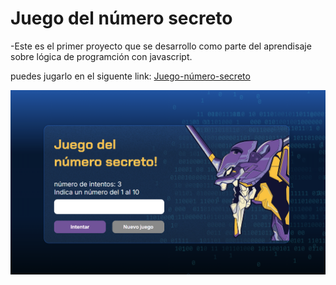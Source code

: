 <h1> Juego del número secreto </h1>

-Este es el primer proyecto que se desarrollo como parte del aprendisaje sobre lógica de programción con javascript.


puedes jugarlo en el siguente link: [Juego-número-secreto ](https://m4nu007.github.io/juego-secreto/)

![juegoSecreto](/img/juegoSecreto.PNG)
